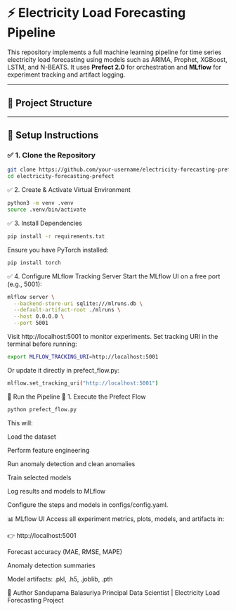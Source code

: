 # ⚡ Electricity Load Forecasting Pipeline

This repository implements a full machine learning pipeline for time series electricity load forecasting using models such as ARIMA, Prophet, XGBoost, LSTM, and N-BEATS. It uses **Prefect 2.0** for orchestration and **MLflow** for experiment tracking and artifact logging.

---

## 📁 Project Structure

---


## 🚀 Setup Instructions

### ✅ 1. Clone the Repository

```bash
git clone https://github.com/your-username/electricity-forecasting-prefect.git
cd electricity-forecasting-prefect

```
✅ 2. Create & Activate Virtual Environment
```bash
python3 -m venv .venv
source .venv/bin/activate
```
✅ 3. Install Dependencies
```bash
pip install -r requirements.txt
```
Ensure you have PyTorch installed:
```bash
pip install torch
```
✅ 4. Configure MLflow Tracking Server
Start the MLflow UI on a free port (e.g., 5001):
```bash
mlflow server \
  --backend-store-uri sqlite:///mlruns.db \
  --default-artifact-root ./mlruns \
  --host 0.0.0.0 \
  --port 5001
```
Visit http://localhost:5001 to monitor experiments.
Set tracking URI in the terminal before running:
```bash
export MLFLOW_TRACKING_URI=http://localhost:5001
```
Or update it directly in prefect_flow.py:
```bash
mlflow.set_tracking_uri("http://localhost:5001")
```
🧪 Run the Pipeline
🔁 1. Execute the Prefect Flow
```bash
python prefect_flow.py
```
This will:

Load the dataset

Perform feature engineering

Run anomaly detection and clean anomalies

Train selected models

Log results and models to MLflow

Configure the steps and models in configs/config.yaml.

📊 MLflow UI
Access all experiment metrics, plots, models, and artifacts in:

👉 http://localhost:5001

Forecast accuracy (MAE, RMSE, MAPE)

Anomaly detection summaries

Model artifacts: .pkl, .h5, .joblib, .pth


👤 Author
Sandupama Balasuriya
Principal Data Scientist | Electricity Load Forecasting Project
